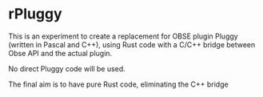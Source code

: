 # rPluggy

This is an experiment to create a replacement for OBSE plugin Pluggy (written in Pascal and C++), using Rust code with a C/C++ bridge between Obse API and the actual plugin.

No direct Pluggy code will be used.

The final aim  is to have pure Rust code, eliminating the C++ bridge
